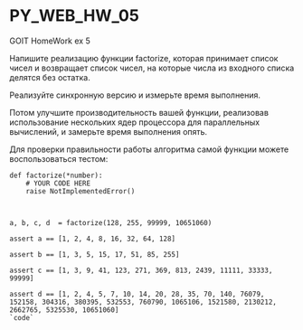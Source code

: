 # PY_WEB_HW_05
GOIT HomeWork ex 5

Напишите реализацию функции factorize, которая принимает список чисел и возвращает список чисел, на которые числа из входного списка делятся без остатка.

Реализуйте синхронную версию и измерьте время выполнения.

Потом улучшите производительность вашей функции, реализовав использование нескольких ядер процессора для параллельных вычислений, и замерьте время выполнения опять.

Для проверки правильности работы алгоритма самой функции можете воспользоваться тестом:
```
def factorize(*number):
    # YOUR CODE HERE
    raise NotImplementedError()



a, b, c, d  = factorize(128, 255, 99999, 10651060)

assert a == [1, 2, 4, 8, 16, 32, 64, 128]

assert b == [1, 3, 5, 15, 17, 51, 85, 255]

assert c == [1, 3, 9, 41, 123, 271, 369, 813, 2439, 11111, 33333, 99999]

assert d == [1, 2, 4, 5, 7, 10, 14, 20, 28, 35, 70, 140, 76079, 152158, 304316, 380395, 532553, 760790, 1065106, 1521580, 2130212, 2662765, 5325530, 10651060]
`code`
